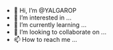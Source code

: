 - 👋 Hi, I’m @YALGAROP
- 👀 I’m interested in ...
- 🌱 I’m currently learning ...
- 💞️ I’m looking to collaborate on ...
- 📫 How to reach me ...

<!---
YALGAROP/YALGAROP is a ✨ special ✨ repository because its `README.md` (this file) appears on your GitHub profile.
You can click the Preview link to take a look at your changes.
--->
